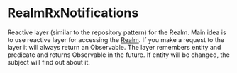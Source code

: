 # RealmRxNotifications

Reactive layer (similar to the repository pattern) for the Realm.
Main idea is to use reactive layer for accessing the [Realm].
If you make a request to the layer it will always return an Observable<T>. 
The layer remembers entity and predicate and returns Observable<T> in the future.
If entity will be changed, the subject will find out about it.


[realm]: <https://realm.io/>

